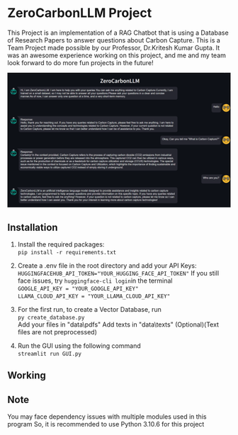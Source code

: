 # ZeroCarbonLLM Project

This Project is an implementation of a RAG Chatbot that is using a Database of Research Papers to answer questions
about Carbon Capture.
This is a Team Project made possible by our Professor, Dr.Kritesh Kumar Gupta.
It was an awesome experience working on this project, and me and my team look forward to do 
more fun projects in the future!

![image](/images/prompt_example.png)
## Installation
1. Install the required packages:\
```pip install -r requirements.txt```

2. Create a .env file in the root directory and add your API Keys:\
```HUGGINGFACEHUB_API_TOKEN="YOUR_HUGGING_FACE_API_TOKEN"```
If you still face issues, try ```huggingface-cli login```in the terminal\
```GOOGLE_API_KEY = "YOUR_GOOGLE_API_KEY"```\
```LLAMA_CLOUD_API_KEY = "YOUR_LLAMA_CLOUD_API_KEY"```

3. For the first run, to create a Vector Database, run \
```py create_database.py```\
Add your files in "data\pdfs"
Add texts in "data\texts" (Optional)(Text files are not preprocessed)

4. Run the GUI using the following command\
```streamlit run GUI.py```

## Working



## Note

You may face dependency issues with multiple modules used in this program
So, it is recommended to use Python 3.10.6 for this project


